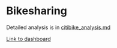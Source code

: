 # Bikesharing

Detailed analysis is in [citibike_analysis.md](https://github.com/karenmxm/Bikesharing/blob/master/citibike_analysis.md)

[Link to dashboard](https://public.tableau.com/profile/xiao.meng2283#!/vizhome/Bikesharing_15937493026590/BikisharingAnalysis?publish=yes "link to dashboard")
